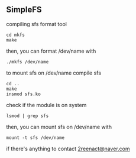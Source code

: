 ## SimpleFS

compiling sfs format tool
  ```
  cd mkfs
  make
  ```
then, you can format /dev/name with
  ```
  ./mkfs /dev/name
  ```

to mount sfs on /dev/name
compile sfs
  ```
  cd ..
  make
  insmod sfs.ko
  ```
check if the module is on system
 ```
 lsmod | grep sfs
 ```
then, you can mount sfs on /dev/name with
  ```
  mount -t sfs /dev/name
  ```

if there's anything to contact <2reenact@naver.com> 
